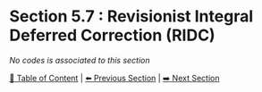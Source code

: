 # Section 5.7 : Revisionist Integral Deferred Correction (RIDC)

_No codes is associated to this section_

[:book: Table of Content](../README.md) | [:arrow_left: Previous Section](../sec5.6/README.md) | [:arrow_right: Next Section](../sec5.8/README.md)